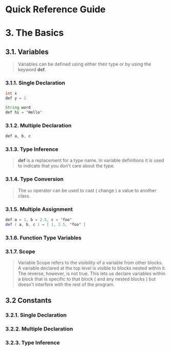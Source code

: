 Quick Reference Guide
=====================

# 3. The Basics

## 3.1. Variables

> Variables can be defined using either their type or by using the keyword **def**.

### 3.1.1. Single Declaration

```java
int x
def y = 2

String word
def hi = 'Hello'
```

### 3.1.2. Multiple Declaration

```java
def a, b, c
```

### 3.1.3. Type Inference

> **def** is a replacement for a type name. In variable definitions it is used to indicate that you don't care about the type.

### 3.1.4. Type Conversion

> The ```as``` operator can be used to cast ( change ) a value to another class.

### 3.1.5. Multiple Assignment

```java
def a = 1, b = 2.5, c = 'foo'
def ( a, b, c ) = [ 1, 2.5, 'foo' ]
```

### 3.1.6. Function Type Variables

### 3.1.7. Scope

> Variable Scope refers to the visibility of a variable from other blocks. A variable declared at the top level is visible to blocks nested within it. The reverse, however, is not true. This lets us declare variables within a block that is specific to that block ( and any nested blocks ) but doesn't interfere with the rest of the program.

## 3.2 Constants

### 3.2.1. Single Declaration

### 3.2.2. Multiple Declaration
 
### 3.2.3. Type Inference
 